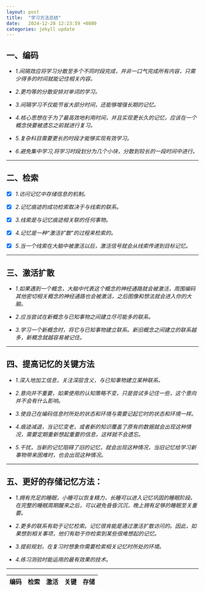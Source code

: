 ```yaml
---
layout: post
title:  "学习方法总结"
date:   2024-12-28 12:23:59 +0800
categories: jekyll update
---
```


## 一、**编码**


-  *1.间隔效应将学习分散至多个不同时段完成，并非一口气完成所有内容，只需少得多的时间就能记住相关内容。*

- *2.更均等的分散安排对单词的学习。*

- *3.间隔学习不仅能节省大部分时间，还能够增强长期的记忆。*

- *4.核心思想在于为了最高效地利用时间，并且实现更长久的记忆，应该在一个概念快要被遗忘之前就进行复习。*

- *5.复杂科目需要更长的时段才能够实现有效学习。*

- *6.避免集中学习,将学习时段划分为几个小块，分散到较长的一段时间中进行。*

---

## 二、**检索**

- [x] *1.访问记忆中存储信息的机制。*

- [x] *2.记忆痕迹的成功检索取决于与线索的联系。*

- [x] *3.线索是与记忆痕迹相关联的任何事物。*

- [x]  *4.记忆是一种“激活扩散”的过程来检索的。*

- [x]  *5.当一个线索在大脑中被激活以后，激活信号就会从线索传递到目标记忆。*

---

## 三、**激活扩散**

- *1.如果遇到一个概念，大脑中代表这个概念的神经通路就会被激活，周围编码其他密切相关概念的神经通路也会被激活，之后图像和想法就会进入你的大脑。*

- *2.应当尝试在新概念与已知事物之间建立尽可能多的联系。*

- *3.学习一个新概念时，将它与已知事物建立联系。新旧概念之间建立的联系越多，新概念就越容易被记住。*

---
## 四、**提高记忆的关键方法**

-  *1.深入地加工信息，关注深层含义，与已知事物建立某种联系。*

- *2.意向并不重要，如果使用的认知策略不变，只是尝试多记住一些，这个意向并不会有什么影响。*

- *3.使自己在编码信息时所处的状态和环境与需要记起它时的状态和环境一样。*

- *4.痕迹减退，当记忆变老，或者新的知识覆盖了原有的数据就会出现这种情况，需要定期重新想起重要的信息，这样就不会遗忘。*

- *5.干扰，当新的记忆阻碍了旧的记忆，就会出现这种情况，当旧记忆给学习新事物带来困难时，也会出现这种情况。*

---
## 五、**更好的存储记忆方法：**

- *1.拥有充足的睡眠，小睡可以恢复精力，长睡可以进入记忆巩固的睡眠阶段。在完整的睡眠周期醒来之后，可以避免昏昏沉沉，晚上拥有足够的睡眠至关重要。*

- *2.更多的联系有助于记忆检索。记忆很肯能是通过激活扩散访问的。因此，如果想到相关事项，他们有助于你检索到某些很难想起的记忆。*

- *3.提前规划，在复习时想象你需要检索相关记忆时所处的环境。*

- *4.练习测验时能运用的最有效果的技术。*

---
| 编码 | 检索 | 激活 | 关键 | 存储 |
|:--:|:--:|:--:|:--:| :--:|





